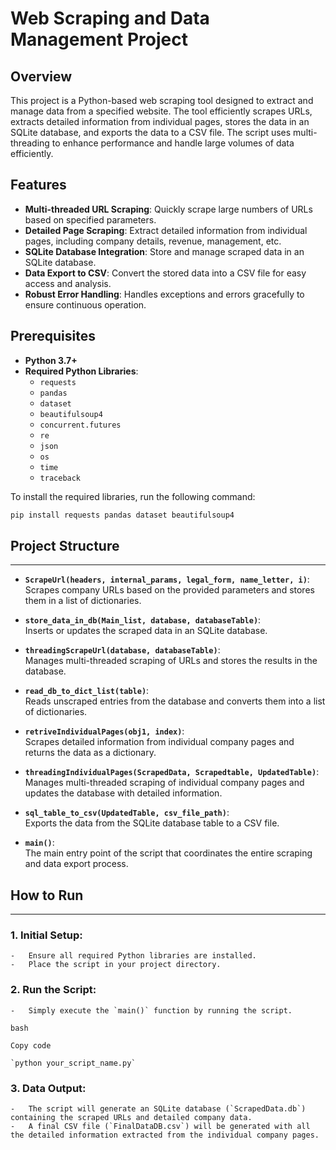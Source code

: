 # Web Scraping and Data Management Project

## Overview

This project is a Python-based web scraping tool designed to extract and manage data from a specified website. The tool efficiently scrapes URLs, extracts detailed information from individual pages, stores the data in an SQLite database, and exports the data to a CSV file. The script uses multi-threading to enhance performance and handle large volumes of data efficiently.

## Features

- **Multi-threaded URL Scraping**: Quickly scrape large numbers of URLs based on specified parameters.
- **Detailed Page Scraping**: Extract detailed information from individual pages, including company details, revenue, management, etc.
- **SQLite Database Integration**: Store and manage scraped data in an SQLite database.
- **Data Export to CSV**: Convert the stored data into a CSV file for easy access and analysis.
- **Robust Error Handling**: Handles exceptions and errors gracefully to ensure continuous operation.

## Prerequisites

- **Python 3.7+**
- **Required Python Libraries**:
  - `requests`
  - `pandas`
  - `dataset`
  - `beautifulsoup4`
  - `concurrent.futures`
  - `re`
  - `json`
  - `os`
  - `time`
  - `traceback`

To install the required libraries, run the following command:

```bash
pip install requests pandas dataset beautifulsoup4

```
## Project Structure
-----------------

-   **`ScrapeUrl(headers, internal_params, legal_form, name_letter, i)`**:\
    Scrapes company URLs based on the provided parameters and stores them in a list of dictionaries.

-   **`store_data_in_db(Main_list, database, databaseTable)`**:\
    Inserts or updates the scraped data in an SQLite database.

-   **`threadingScrapeUrl(database, databaseTable)`**:\
    Manages multi-threaded scraping of URLs and stores the results in the database.

-   **`read_db_to_dict_list(table)`**:\
    Reads unscraped entries from the database and converts them into a list of dictionaries.

-   **`retriveIndividualPages(obj1, index)`**:\
    Scrapes detailed information from individual company pages and returns the data as a dictionary.

-   **`threadingIndividualPages(ScrapedData, Scrapedtable, UpdatedTable)`**:\
    Manages multi-threaded scraping of individual company pages and updates the database with detailed information.

-   **`sql_table_to_csv(UpdatedTable, csv_file_path)`**:\
    Exports the data from the SQLite database table to a CSV file.

-   **`main()`**:\
    The main entry point of the script that coordinates the entire scraping and data export process.

## How to Run
----------

### 1.  **Initial Setup**:

    -   Ensure all required Python libraries are installed.
    -   Place the script in your project directory.
### 2.  **Run the Script**:

    -   Simply execute the `main()` function by running the script.

    bash

    Copy code

    `python your_script_name.py`

### 3.  **Data Output**:

    -   The script will generate an SQLite database (`ScrapedData.db`) containing the scraped URLs and detailed company data.
    -   A final CSV file (`FinalDataDB.csv`) will be generated with all the detailed information extracted from the individual company pages.